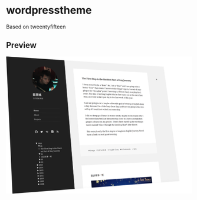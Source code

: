 # wordpresstheme

Based on tweentyfifteen

## Preview

![preview](https://github.com/zhangriyueming/wordpresstheme/raw/master/2016-05-31_15-01-32.png)
